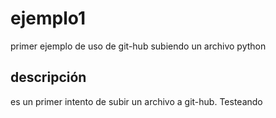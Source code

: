 # ejemplo1
primer ejemplo de uso de git-hub subiendo un archivo python

## descripción
es un primer intento de subir un archivo a git-hub. Testeando
